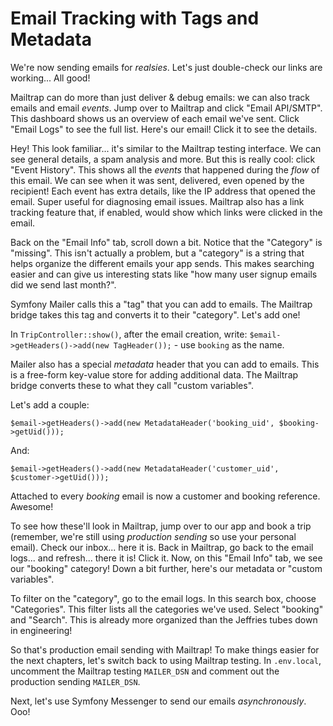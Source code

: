 # Email Tracking with Tags and Metadata

We're now sending emails for *realsies*. Let's just double-check
our links are working... All good!

Mailtrap can do more than just deliver & debug emails: we can also track emails and
email *events*. Jump over to Mailtrap and click "Email API/SMTP". This dashboard
shows us an overview of each email we've sent. Click "Email Logs" to see the full
list. Here's our email! Click it to see the details.

Hey! This look familiar... it's similar to the Mailtrap testing interface. We
can see general details, a spam analysis and more. But this is really cool: click
"Event History". This shows all the *events* that happened during the *flow* of this
email. We can see when it was sent, delivered, even opened by the recipient! Each
event has extra details, like the IP address that opened the email. Super useful
for diagnosing email issues. Mailtrap also has a link tracking feature that, if
enabled, would show which links were clicked in the email.

Back on the "Email Info" tab, scroll down a bit. Notice that the "Category" is "missing".
This isn't actually a problem, but a "category" is a string that helps organize
the different emails your app sends. This makes searching easier and can give us interesting
stats like "how many user signup emails did we send last month?".

Symfony Mailer calls this a "tag" that you can add to emails. The Mailtrap bridge
takes this tag and converts it to their "category". Let's add one!

In `TripController::show()`, after the email creation, write:
`$email->getHeaders()->add(new TagHeader());` - use `booking` as the name.

Mailer also has a special *metadata* header that you can add to emails. This is a
free-form key-value store for adding additional data. The Mailtrap bridge
converts these to what they call "custom variables".

Let's add a couple:

`$email->getHeaders()->add(new MetadataHeader('booking_uid', $booking->getUid()));`

And:

`$email->getHeaders()->add(new MetadataHeader('customer_uid', $customer->getUid()));`

Attached to every *booking* email is now a customer and booking reference. Awesome!

To see how these'll look in Mailtrap, jump over to our app and book a trip (remember,
we're still using *production sending* so use your personal email). Check our inbox...
here it is. Back in Mailtrap, go back to the email logs... and refresh... there it is!
Click it. Now, on this "Email Info" tab, we see our "booking" category! Down a bit
further, here's our metadata or "custom variables".

To filter on the "category", go to the email logs. In this search box, choose
"Categories". This filter lists all the categories we've used. Select "booking" and
"Search". This is already more organized than the Jeffries tubes down in engineering!

So that's production email sending with Mailtrap! To make things easier for the next chapters,
let's switch back to using Mailtrap testing. In `.env.local`, uncomment the Mailtrap
testing `MAILER_DSN` and comment out the production sending `MAILER_DSN`.

Next, let's use Symfony Messenger to send our emails *asynchronously*. Ooo!
